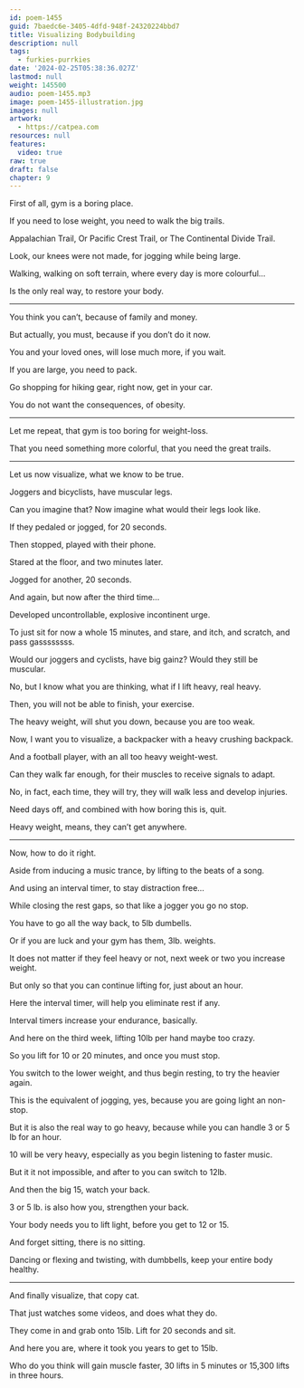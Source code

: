 ```yaml
---
id: poem-1455
guid: 7baedc6e-3405-4dfd-948f-24320224bbd7
title: Visualizing Bodybuilding
description: null
tags:
  - furkies-purrkies
date: '2024-02-25T05:38:36.027Z'
lastmod: null
weight: 145500
audio: poem-1455.mp3
image: poem-1455-illustration.jpg
images: null
artwork:
  - https://catpea.com
resources: null
features:
  video: true
raw: true
draft: false
chapter: 9
---
```


First of all,
gym is a boring place.

If you need to lose weight,
you need to walk the big trails.

Appalachian Trail, Or Pacific Crest Trail,
or The Continental Divide Trail.

Look, our knees were not made,
for jogging while being large.

Walking, walking on soft terrain,
where every day is more colourful…

Is the only real way,
to restore your body.

---

You think you can’t,
because of family and money.

But actually, you must,
because if you don’t do it now.

You and your loved ones,
will lose much more, if you wait.

If you are large,
you need to pack.

Go shopping for hiking gear,
right now, get in your car.

You do not want the consequences,
of obesity.

---

Let me repeat,
that gym is too boring for weight-loss.

That you need something more colorful,
that you need the great trails.

---

Let us now visualize,
what we know to be true.

Joggers and bicyclists,
have muscular legs.

Can you imagine that?
Now imagine what would their legs look like.

If they pedaled or jogged,
for 20 seconds.

Then stopped,
played with their phone.

Stared at the floor,
and two minutes later.

Jogged for another,
20 seconds.

And again,
but now after the third time…

Developed uncontrollable,
explosive incontinent urge.

To just sit for now a whole 15 minutes,
and stare, and itch, and scratch, and pass gassssssss.

Would our joggers and cyclists,
have big gainz? Would they still be muscular.

No, but I know what you are thinking,
what if I lift heavy, real heavy.

Then, you will not be able to finish,
your exercise.

The heavy weight,
will shut you down, because you are too weak.

Now, I want you to visualize,
a backpacker with a heavy crushing backpack.

And a football player,
with an all too heavy weight-west.

Can they walk far enough,
for their muscles to receive signals to adapt.

No, in fact, each time, they will try,
they will walk less and develop injuries.

Need days off,
and combined with how boring this is, quit.

Heavy weight, means,
they can’t get anywhere.

---

Now,
how to do it right.

Aside from inducing a music trance,
by lifting to the beats of a song.

And using an interval timer,
to stay distraction free…

While closing the rest gaps,
so that like a jogger you go no stop.

You have to go all the way back,
to 5lb dumbells.

Or if you are luck and your gym has them,
3lb. weights.

It does not matter if they feel heavy or not,
next week or two you increase weight.

But only so that you can continue lifting for,
just about an hour.

Here the interval timer,
will help you eliminate rest if any.

Interval timers increase your endurance,
basically.

And here on the third week,
lifting 10lb per hand maybe too crazy.

So you lift for 10 or 20 minutes,
and once you must stop.

You switch to the lower weight,
and thus begin resting, to try the heavier again.

This is the equivalent of jogging,
yes, because you are going light an non-stop.

But it is also the real way to go heavy,
because while you can handle 3 or 5 lb for an hour.

10 will be very heavy,
especially as you begin listening to faster music.

But it it not impossible,
and after to you can switch to 12lb.

And then the big 15,
watch your back.

3 or 5 lb. is also how you,
strengthen your back.

Your body needs you to lift light,
before you get to 12 or 15.

And forget sitting,
there is no sitting.

Dancing or flexing and twisting,
with dumbbells, keep your entire body healthy.

---

And finally visualize,
that copy cat.

That just watches some videos,
and does what they do.

They come in and grab onto 15lb.
Lift for 20 seconds and sit.

And here you are,
where it took you years to get to 15lb.

Who do you think will gain muscle faster,
30 lifts in 5 minutes or 15,300 lifts in three hours.
